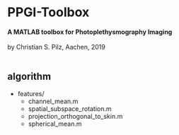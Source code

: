 
# PPGI-Toolbox
<b>A MATLAB toolbox for Photoplethysmography Imaging</b><br>
<br>
by Christian S. Pilz, Aachen, 2019<br>
<br>

## algorithm

- features/
  - channel_mean.m
  - spatial_subspace_rotation.m
  - projection_orthogonal_to_skin.m
  - spherical_mean.m
  
